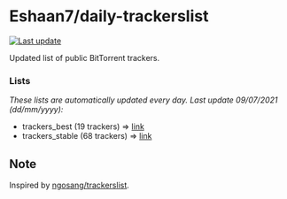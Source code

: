 
# Eshaan7/daily-trackerslist 

[![Last update](https://img.shields.io/badge/Last%20update-09/07/2021-blue.svg)](#)

Updated list of public BitTorrent trackers.

### Lists
*These lists are automatically updated every day. Last update 09/07/2021 (_dd/mm/yyyy_):*

* trackers_best (19 trackers) => [link](https://raw.githubusercontent.com/eshaan7/daily-trackerslist/master/trackers_best.txt)
* trackers_stable (68 trackers) => [link](https://raw.githubusercontent.com/eshaan7/daily-trackerslist/master/trackers_stable.txt)

## Note

Inspired by [ngosang/trackerslist](https://github.com/ngosang/trackerslist).
